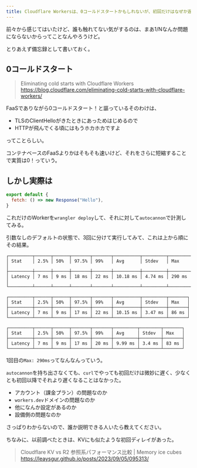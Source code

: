 ```yaml
---
title: Cloudflare Workersは、0コールドスタートかもしれないが、初回だけはなぜか遅い
---
```


前々から感じてはいたけど、誰も触れてない気がするのは、まあ1/Nなんか問題にならないからってことなんやろうけど。

とりあえず備忘録として書いておく。

## 0コールドスタート

> Eliminating cold starts with Cloudflare Workers
> https://blog.cloudflare.com/eliminating-cold-starts-with-cloudflare-workers/

FaaSでありながら0コールドスタート！と謳っているそのわけは、

- TLSのClientHelloがきたときにあっためはじめるので
- HTTPが飛んでくる頃にはもうホカホカですよ

ってことらしい。

コンテナベースのFaaSよりかはそもそも速いけど、それをさらに短縮することで実質は0！っていう。

## しかし実際は

```js
export default {
  fetch: () => new Response("Hello"),
}
```

これだけのWorkerを`wrangler deploy`して、それに対して`autocannon`で計測してみる。

引数なしのデフォルトの状態で、3回に分けて実行してみて、これは上から順にその結果。

```
┌─────────┬──────┬──────┬───────┬───────┬──────────┬─────────┬────────┐
│ Stat    │ 2.5% │ 50%  │ 97.5% │ 99%   │ Avg      │ Stdev   │ Max    │
├─────────┼──────┼──────┼───────┼───────┼──────────┼─────────┼────────┤
│ Latency │ 7 ms │ 9 ms │ 18 ms │ 22 ms │ 10.18 ms │ 4.74 ms │ 290 ms │
└─────────┴──────┴──────┴───────┴───────┴──────────┴─────────┴────────┘
```

```
┌─────────┬──────┬──────┬───────┬───────┬──────────┬─────────┬───────┐
│ Stat    │ 2.5% │ 50%  │ 97.5% │ 99%   │ Avg      │ Stdev   │ Max   │
├─────────┼──────┼──────┼───────┼───────┼──────────┼─────────┼───────┤
│ Latency │ 7 ms │ 9 ms │ 17 ms │ 22 ms │ 10.15 ms │ 3.47 ms │ 86 ms │
└─────────┴──────┴──────┴───────┴───────┴──────────┴─────────┴───────┘
```

```
┌─────────┬──────┬──────┬───────┬───────┬─────────┬────────┬───────┐
│ Stat    │ 2.5% │ 50%  │ 97.5% │ 99%   │ Avg     │ Stdev  │ Max   │
├─────────┼──────┼──────┼───────┼───────┼─────────┼────────┼───────┤
│ Latency │ 7 ms │ 9 ms │ 17 ms │ 20 ms │ 9.99 ms │ 3.4 ms │ 83 ms │
└─────────┴──────┴──────┴───────┴───────┴─────────┴────────┴───────┘
```

1回目の`Max: 290ms`ってなんなんっていう。

`autocannon`を持ち出さなくても、`curl`でやっても初回だけは微妙に遅く、少なくとも初回以降でそれより遅くなることはなかった。

- アカウント（課金プラン）の問題なのか
- `workers.dev`ドメインの問題なのか
- 他になんか設定があるのか
- 設備側の問題なのか

さっぱりわからないので、誰か説明できる人いたら教えてください。

ちなみに、以前調べたときは、KVにも似たような初回ディレイがあった。

> Cloudflare KV vs R2 参照系パフォーマンス比較 | Memory ice cubes
> https://leaysgur.github.io/posts/2023/09/05/095313/
